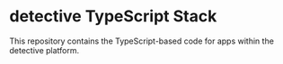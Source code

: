 # detective TypeScript Stack

This repository contains the TypeScript-based code for apps within the detective platform.
